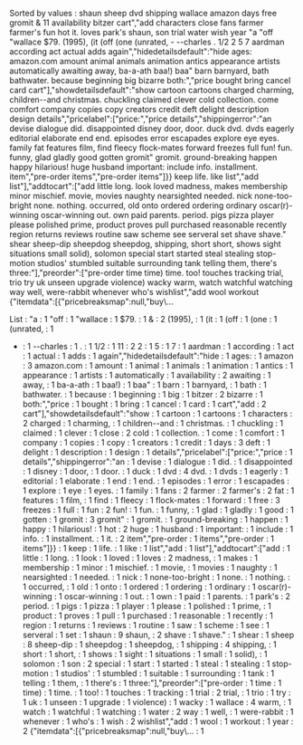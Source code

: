 Sorted by values :
shaun sheep dvd shipping wallace amazon days free gromit & 11 availability bitzer cart","add characters close fans farmer farmer's fun hot it. loves park's shaun, son trial water wish year "a "off "wallace $79. (1995), (it (off (one (unrated, - --charles . 1/2 2 5 7 aardman according act actual adds again","hidedetailsdefault":"hide ages: amazon.com amount animal animals animation antics appearance artists automatically awaiting away, ba-a-ath baa!) baa" barn barnyard, bath bathwater. because beginning big bizarre both:","price bought bring cancel card cart"],"showdetailsdefault":"show cartoon cartoons charged charming, children--and christmas. chuckling claimed clever cold collection. come comfort company copies copy creators credit deft delight description design details","pricelabel":["price:","price details","shippingerror":"an devise dialogue did. disappointed disney door, door. duck dvd. dvds eagerly editorial elaborate end end. episodes error escapades explore eye eyes. family fat features film, find fleecy flock-mates forward freezes full fun! fun. funny, glad gladly good gotten gromit" gromit. ground-breaking happen happy hilarious! huge husband important: include info. installment. item","pre-order items","pre-order items"]}} keep life. like list","add list"],"addtocart":["add little long. look loved madness, makes membership minor mischief. movie, movies naughty nearsighted needed. nick none-too-bright none. nothing. occurred, old onto ordered ordering ordinary oscar(r)-winning oscar-winning out. own paid parents. period. pigs pizza player please polished prime, product proves pull purchased reasonable recently region returns reviews routine saw scheme see serveral set shave shave." shear sheep-dip sheepdog sheepdog, shipping, short short, shows sight situations small solid), solomon special start started steal stealing stop-motion studios' stumbled suitable surrounding tank telling them, there's three:"],"preorder":["pre-order time time) time. too! touches tracking trial, trio try uk unseen upgrade violence) wacky warm, watch watchful watching way well, were-rabbit whenever who's wishlist","add wool workout {"itemdata":[{"pricebreaksmap":null,"buy\\... 

List :
"a : 1
"off : 1
"wallace : 1
$79. : 1
& : 2
(1995), : 1
(it : 1
(off : 1
(one : 1
(unrated, : 1
- : 1
--charles : 1
. : 1
1/2 : 1
11 : 2
2 : 1
5 : 1
7 : 1
aardman : 1
according : 1
act : 1
actual : 1
adds : 1
again","hidedetailsdefault":"hide : 1
ages: : 1
amazon : 3
amazon.com : 1
amount : 1
animal : 1
animals : 1
animation : 1
antics : 1
appearance : 1
artists : 1
automatically : 1
availability : 2
awaiting : 1
away, : 1
ba-a-ath : 1
baa!) : 1
baa" : 1
barn : 1
barnyard, : 1
bath : 1
bathwater. : 1
because : 1
beginning : 1
big : 1
bitzer : 2
bizarre : 1
both:","price : 1
bought : 1
bring : 1
cancel : 1
card : 1
cart","add : 2
cart"],"showdetailsdefault":"show : 1
cartoon : 1
cartoons : 1
characters : 2
charged : 1
charming, : 1
children--and : 1
christmas. : 1
chuckling : 1
claimed : 1
clever : 1
close : 2
cold : 1
collection. : 1
come : 1
comfort : 1
company : 1
copies : 1
copy : 1
creators : 1
credit : 1
days : 3
deft : 1
delight : 1
description : 1
design : 1
details","pricelabel":["price:","price : 1
details","shippingerror":"an : 1
devise : 1
dialogue : 1
did. : 1
disappointed : 1
disney : 1
door, : 1
door. : 1
duck : 1
dvd : 4
dvd. : 1
dvds : 1
eagerly : 1
editorial : 1
elaborate : 1
end : 1
end. : 1
episodes : 1
error : 1
escapades : 1
explore : 1
eye : 1
eyes. : 1
family : 1
fans : 2
farmer : 2
farmer's : 2
fat : 1
features : 1
film, : 1
find : 1
fleecy : 1
flock-mates : 1
forward : 1
free : 3
freezes : 1
full : 1
fun : 2
fun! : 1
fun. : 1
funny, : 1
glad : 1
gladly : 1
good : 1
gotten : 1
gromit : 3
gromit" : 1
gromit. : 1
ground-breaking : 1
happen : 1
happy : 1
hilarious! : 1
hot : 2
huge : 1
husband : 1
important: : 1
include : 1
info. : 1
installment. : 1
it. : 2
item","pre-order : 1
items","pre-order : 1
items"]}} : 1
keep : 1
life. : 1
like : 1
list","add : 1
list"],"addtocart":["add : 1
little : 1
long. : 1
look : 1
loved : 1
loves : 2
madness, : 1
makes : 1
membership : 1
minor : 1
mischief. : 1
movie, : 1
movies : 1
naughty : 1
nearsighted : 1
needed. : 1
nick : 1
none-too-bright : 1
none. : 1
nothing. : 1
occurred, : 1
old : 1
onto : 1
ordered : 1
ordering : 1
ordinary : 1
oscar(r)-winning : 1
oscar-winning : 1
out. : 1
own : 1
paid : 1
parents. : 1
park's : 2
period. : 1
pigs : 1
pizza : 1
player : 1
please : 1
polished : 1
prime, : 1
product : 1
proves : 1
pull : 1
purchased : 1
reasonable : 1
recently : 1
region : 1
returns : 1
reviews : 1
routine : 1
saw : 1
scheme : 1
see : 1
serveral : 1
set : 1
shaun : 9
shaun, : 2
shave : 1
shave." : 1
shear : 1
sheep : 8
sheep-dip : 1
sheepdog : 1
sheepdog, : 1
shipping : 4
shipping, : 1
short : 1
short, : 1
shows : 1
sight : 1
situations : 1
small : 1
solid), : 1
solomon : 1
son : 2
special : 1
start : 1
started : 1
steal : 1
stealing : 1
stop-motion : 1
studios' : 1
stumbled : 1
suitable : 1
surrounding : 1
tank : 1
telling : 1
them, : 1
there's : 1
three:"],"preorder":["pre-order : 1
time : 1
time) : 1
time. : 1
too! : 1
touches : 1
tracking : 1
trial : 2
trial, : 1
trio : 1
try : 1
uk : 1
unseen : 1
upgrade : 1
violence) : 1
wacky : 1
wallace : 4
warm, : 1
watch : 1
watchful : 1
watching : 1
water : 2
way : 1
well, : 1
were-rabbit : 1
whenever : 1
who's : 1
wish : 2
wishlist","add : 1
wool : 1
workout : 1
year : 2
{"itemdata":[{"pricebreaksmap":null,"buy\\... : 1
